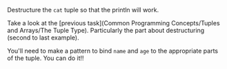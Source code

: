 

Destructure the `cat` tuple so that the println will work.

<div class="hint">

  Take a look at the [previous task](Common Programming Concepts/Tuples and Arrays/The Tuple Type). Particularly the part about destructuring (second to last example).

  You'll need to make a pattern to bind `name` and `age` to the appropriate parts of the tuple. You can do it!!
</div>
